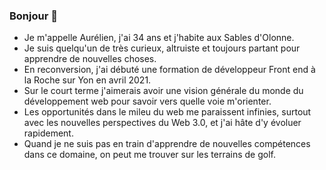 ### Bonjour 👋

- Je m'appelle Aurélien, j'ai 34 ans et j'habite aux Sables d'Olonne.
- Je suis quelqu'un de très curieux, altruiste et toujours partant pour apprendre de nouvelles choses.
- En reconversion, j'ai débuté une formation de développeur Front end à la Roche sur Yon en avril 2021.
- Sur le court terme j'aimerais avoir une vision générale du monde du développement web pour savoir vers quelle voie m'orienter. 
- Les opportunités dans le mileu du web me paraissent infinies, surtout avec les nouvelles perspectives du Web 3.0, et j'ai hâte d'y évoluer rapidement.
- Quand je ne suis pas en train d'apprendre de nouvelles compétences dans ce domaine, on peut me trouver sur les terrains de golf.
